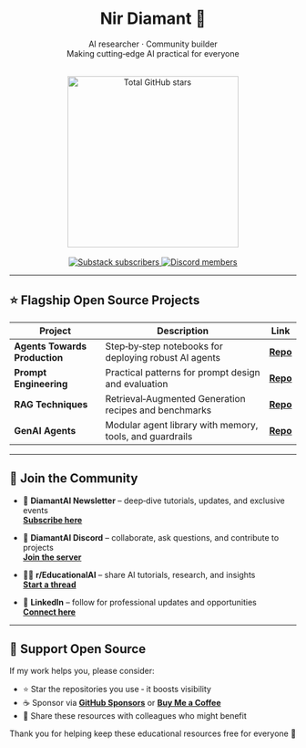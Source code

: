 <h1 align="center">Nir Diamant 🤖</h1>

<div align="center">

AI researcher · Community builder<br>
Making cutting‑edge AI practical for everyone

<!-- Dynamic total‑stars card -->
<br>
<img
  src="https://github-readme-stats.vercel.app/api?username=NirDiamant&count_private=true&show_icons=false&hide=commits,prs,issues,contribs&hide_rank=true&custom_title=Total%20Stars&hide_border=true"
  alt="Total GitHub stars"
  width="300"
/>
<br><br>

<!-- Static badges -->
<a href="https://diamantai.substack.com">
  <img src="https://img.shields.io/badge/Newsletter-30k%2B-green" alt="Substack subscribers">
</a>
<a href="https://discord.gg/cA6Aa4uyDX">
  <img src="https://img.shields.io/badge/Discord-4k%2B%20members-5865F2?logo=discord&logoColor=white" alt="Discord members">
</a>
</div>

---

## ⭐ Flagship Open Source Projects

| Project | Description | Link |
|---------|-------------|------|
| **Agents Towards Production** | Step‑by‑step notebooks for deploying robust AI agents | **[Repo](https://github.com/NirDiamant/agents-towards-production)** |
| **Prompt Engineering** | Practical patterns for prompt design and evaluation | **[Repo](https://github.com/NirDiamant/prompt_engineering)** |
| **RAG Techniques** | Retrieval‑Augmented Generation recipes and benchmarks | **[Repo](https://github.com/NirDiamant/rag_techniques)** |
| **GenAI Agents** | Modular agent library with memory, tools, and guardrails | **[Repo](https://github.com/NirDiamant/genai_agents)** |

---

## 📣 Join the Community

- 💌 **DiamantAI Newsletter** – deep‑dive tutorials, updates, and exclusive events  
  **[Subscribe here](https://diamantai.substack.com)**

- 💬 **DiamantAI Discord** – collaborate, ask questions, and contribute to projects  
  **[Join the server](https://discord.gg/cA6Aa4uyDX)**

- 🧑‍💻 **r/EducationalAI** – share AI tutorials, research, and insights  
  **[Start a thread](https://www.reddit.com/r/EducationalAI/)**

- 🔗 **LinkedIn** – follow for professional updates and opportunities  
  **[Connect here](https://www.linkedin.com/in/nir-diamant-ai/)**

---

## 🤝 Support Open Source

If my work helps you, please consider:

- ⭐ Star the repositories you use ‑ it boosts visibility  
- ☕ Sponsor via **[GitHub Sponsors](https://github.com/sponsors/NirDiamant)** or **[Buy Me a Coffee](https://buymeacoffee.com/diamantai)**  
- 📢 Share these resources with colleagues who might benefit  

Thank you for helping keep these educational resources free for everyone 🙏
